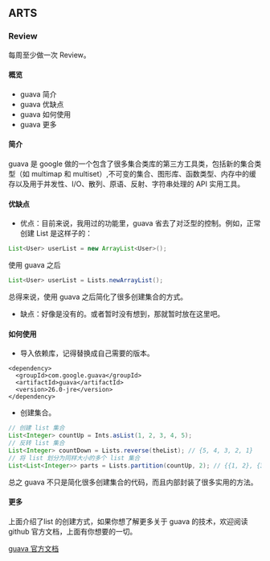 ## ARTS

### Review
每周至少做一次 Review。

#### 概览
* guava 简介
* guava 优缺点
* guava 如何使用
* guava 更多

#### 简介
guava 是 google 做的一个包含了很多集合类库的第三方工具类，包括新的集合类型（如 multimap 和 multiset）,不可变的集合、图形库、函数类型、内存中的缓存以及用于并发性、I/O、散列、原语、反射、字符串处理的 API 实用工具。

#### 优缺点
* 优点：目前来说，我用过的功能里，guava 省去了对泛型的控制。例如，正常创建 List 是这样子的：

```java
List<User> userList = new ArrayList<User>();
```
使用 guava 之后

```java
List<User> userList = Lists.newArrayList();
```
总得来说，使用 guava 之后简化了很多创建集合的方式。
* 缺点：好像是没有的。或者暂时没有想到，那就暂时放在这里吧。

#### 如何使用
* 导入依赖库，记得替换成自己需要的版本。
```
<dependency>
  <groupId>com.google.guava</groupId>
  <artifactId>guava</artifactId>
  <version>26.0-jre</version>
</dependency>
```
* 创建集合。

```java
// 创建 list 集合
List<Integer> countUp = Ints.asList(1, 2, 3, 4, 5);
// 反转 list 集合
List<Integer> countDown = Lists.reverse(theList); // {5, 4, 3, 2, 1}
// 将 list 划分为同样大小的多个 list 集合
List<List<Integer>> parts = Lists.partition(countUp, 2); // {{1, 2}, {3, 4}, {5}}
```
总之 guava 不只是简化很多创建集合的代码，而且内部封装了很多实用的方法。
#### 更多
上面介绍了list 的创建方式，如果你想了解更多关于 guava 的技术，欢迎阅读 github 官方文档，上面有你想要的一切。

[guava 官方文档](https://github.com/google/guava/wiki)